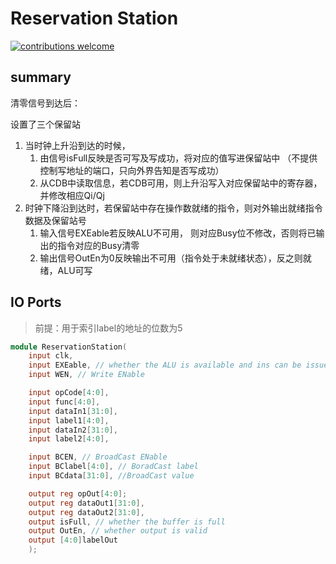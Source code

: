 # Reservation Station
[![contributions welcome](https://img.shields.io/badge/contributions-welcome-brightgreen.svg?style=flat)](https://github.com/dwyl/esta/issues)
## summary
清零信号到达后：

设置了三个保留站
1. 当时钟上升沿到达的时候，
    1. 由信号isFull反映是否可写及写成功，将对应的值写进保留站中
    （不提供控制写地址的端口，只向外界告知是否写成功）
    2. 从CDB中读取信息，若CDB可用，则上升沿写入对应保留站中的寄存器，并修改相应Qi/Qj
2. 时钟下降沿到达时，若保留站中存在操作数就绪的指令，则对外输出就绪指令数据及保留站号
    1. 输入信号EXEable若反映ALU不可用， 则对应Busy位不修改，否则将已输出的指令对应的Busy清零
    2. 输出信号OutEn为0反映输出不可用（指令处于未就绪状态），反之则就绪，ALU可写


## IO Ports
> 前提：用于索引label的地址的位数为5

``` verilog
module ReservationStation(
    input clk,
    input EXEable, // whether the ALU is available and ins can be issued
    input WEN, // Write ENable

    input opCode[4:0],
    input func[4:0],
    input dataIn1[31:0],
    input label1[4:0],
    input dataIn2[31:0],
    input label2[4:0],

    input BCEN, // BroadCast ENable
    input BClabel[4:0], // BoradCast label
    input BCdata[31:0], //BroadCast value

    output reg opOut[4:0];
    output reg dataOut1[31:0],
    output reg dataOut2[31:0],
    output isFull, // whether the buffer is full
    output OutEn, // whether output is valid
    output [4:0]labelOut
    );
```